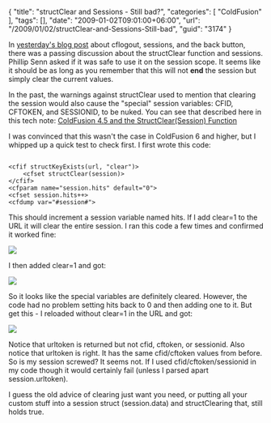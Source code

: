 {
	"title": "structClear and Sessions - Still bad?",
	"categories": [
		"ColdFusion"
	],
	"tags": [],
	"date": "2009-01-02T09:01:00+06:00",
	"url": "/2009/01/02/structClear-and-Sessions-Still-bad",
	"guid": "3174"
}

In <a href="http://www.raymondcamden.com/index.cfm/2009/1/1/Ask-a-Jedi-cflogout-session-variables-and-the-back-button">yesterday's blog post</a> about cflogout, sessions, and the back button, there was a passing discussion about the structClear function and sessions. Phillip Senn asked if it was safe to use it on the session scope. It seems like it should be as long as you remember that this will not <b>end</b> the session but simply clear the current values.
<!--more-->
In the past, the warnings against structClear used to mention that clearing the session would also cause the "special" session variables: CFID, CFTOKEN, and SESSIONID, to be nuked. You can see that described here in this tech note: <a href="http://kb.adobe.com/selfservice/viewContent.do?externalId=tn_17479">ColdFusion 4.5 and the StructClear(Session) Function</a>

I was convinced that this wasn't the case in ColdFusion 6 and higher, but I whipped up a quick test to check first. I first wrote this code:

<code>
&lt;cfif structKeyExists(url, "clear")&gt;
	&lt;cfset structClear(session)&gt;
&lt;/cfif&gt;
&lt;cfparam name="session.hits" default="0"&gt;
&lt;cfset session.hits++&gt;
&lt;cfdump var="#session#"&gt;
</code>

This should increment a session variable named hits. If I add clear=1 to the URL it will clear the entire session. I ran this code a few times and confirmed it worked fine:

<img src="http://www.coldfusionjedi.com/images//Picture 130.png">

I then added clear=1 and got:

<img src="http://www.coldfusionjedi.com/images//Picture 218.png">

So it looks like the special variables are definitely cleared. However, the code had no problem setting hits back to 0 and then adding one to it. But get this - I reloaded without clear=1 in the URL and got:

<img src="http://www.coldfusionjedi.com/images//Picture 315.png">

Notice that urltoken is returned but not cfid, cftoken, or sessionid. Also notice that urltoken is right. It has the same cfid/cftoken values from before. So is my session screwed? It seems not. If I used cfid/cftoken/sessionid in my code though it would certainly fail (unless I parsed apart session.urltoken). 

I guess the old advice of clearing just want you need, or putting all your custom stuff into a session struct (session.data) and structClearing that, still holds true.
